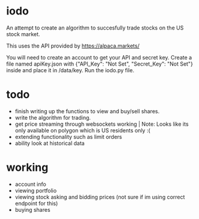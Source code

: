 # iodo
An attempt to create an algorithm to succesfully trade stocks on the US stock market.

This uses the API provided by https://alpaca.markets/


You will need to create an account to get your API and secret key.
Create a file named apiKey.json with {"API_Key": "Not Set", "Secret_Key": "Not Set"} inside and place it in /data/key.
Run the iodo.py file.


# todo
* finish writing up the functions to view and buy/sell shares.
* write the algorithm for trading.
* get price streaming through websockets working | Note: Looks like its only available on polygon which is US residents only :(
* extending functionality such as limit orders
* ability look at historical data

# working
* account info
* viewing portfolio
* viewing stock asking and bidding prices (not sure if im using correct endpoint for this)
* buying shares
